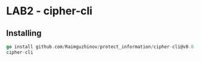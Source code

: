 # LAB2 - cipher-cli
## Installing
```go
go install github.com/Raimguzhinov/protect_information/cipher-cli@v0.0.2
cipher-cli
```

